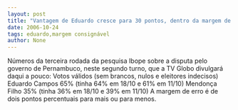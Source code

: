```yaml
---
layout: post
title: "Vantagem de Eduardo cresce para 30 pontos, dentro da margem de erro"
date: 2006-10-24
tags: eduardo,margem consignável
author: None
---
```

Números da terceira rodada da pesquisa Ibope sobre a disputa pelo governo de Pernambuco, neste segundo turno, que a TV Globo divulgará daqui a pouco:
Votos válidos (sem brancos, nulos e eleitores indecisos)
Eduardo Campos 65% (tinha 64% em 18/10 e 61% em 11/10)
Mendonça Filho 35% (tinha 36% em 18/10 e 39% em 11/10)
A margem de erro é de dois pontos percentuais para mais ou para menos. 